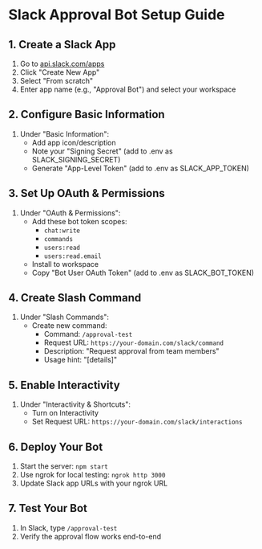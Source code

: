 # Slack Approval Bot Setup Guide

## 1. Create a Slack App
1. Go to [api.slack.com/apps](https://api.slack.com/apps)
2. Click "Create New App"
3. Select "From scratch"
4. Enter app name (e.g., "Approval Bot") and select your workspace

## 2. Configure Basic Information
1. Under "Basic Information":
   - Add app icon/description
   - Note your "Signing Secret" (add to .env as SLACK_SIGNING_SECRET)
   - Generate "App-Level Token" (add to .env as SLACK_APP_TOKEN)

## 3. Set Up OAuth & Permissions
1. Under "OAuth & Permissions":
   - Add these bot token scopes:
     - `chat:write`
     - `commands`
     - `users:read`
     - `users:read.email`
   - Install to workspace
   - Copy "Bot User OAuth Token" (add to .env as SLACK_BOT_TOKEN)

## 4. Create Slash Command
1. Under "Slash Commands":
   - Create new command:
     - Command: `/approval-test`
     - Request URL: `https://your-domain.com/slack/command`
     - Description: "Request approval from team members"
     - Usage hint: "[details]"

## 5. Enable Interactivity
1. Under "Interactivity & Shortcuts":
   - Turn on Interactivity
   - Set Request URL: `https://your-domain.com/slack/interactions`

## 6. Deploy Your Bot
1. Start the server: `npm start`
2. Use ngrok for local testing: `ngrok http 3000`
3. Update Slack app URLs with your ngrok URL

## 7. Test Your Bot
1. In Slack, type `/approval-test`
2. Verify the approval flow works end-to-end
